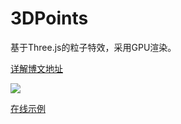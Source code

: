 # 3DPoints
基于Three.js的粒子特效，采用GPU渲染。

[详解博文地址](https://juejin.im/post/5b0ace63f265da0db479270a)

![](https://user-gold-cdn.xitu.io/2018/5/28/163a260aa9f78efc?w=309&h=419&f=gif&s=3997346)


[在线示例](https://youngdro.github.io/3DPoints/index.html)
